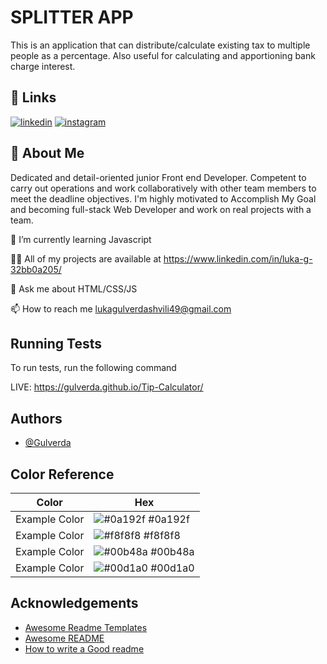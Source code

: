 
# SPLITTER APP

This is an application that can distribute/calculate existing tax to multiple people as a percentage. Also useful for calculating and apportioning bank charge interest.
## 🔗 Links
[![linkedin](https://img.shields.io/badge/linkedin-0A66C2?style=for-the-badge&logo=linkedin&logoColor=white)](https://www.linkedin.com/mwlite/in/luka-g-32bb0a205)
[![instagram](https://img.shields.io/badge/instagram-1DA1F2?style=for-the-badge&logo=instagram&logoColor=white)](https://instagram.com/luka.gulverdashvili?igshid=ZDdkNTZiNTM=)


## 🚀 About Me
Dedicated and detail-oriented junior Front end Developer. Competent to carry out
operations and work collaboratively with
other team members to meet the deadline
objectives.
I'm highly motivated to Accomplish My Goal and becoming
full-stack Web Developer and work on real
projects with a team. 

🌱 I’m currently learning Javascript

👨‍💻 All of my projects are available at https://www.linkedin.com/in/luka-g-32bb0a205/

💬 Ask me about HTML/CSS/JS

📫 How to reach me lukagulverdashvili49@gmail.com

## Running Tests

To run tests, run the following command

LIVE: https://gulverda.github.io/Tip-Calculator/


## Authors

- [@Gulverda](https://www.github.com/Gulverda)

## Color Reference

| Color             | Hex                                                                |
| ----------------- | ------------------------------------------------------------------ |
| Example Color | ![#0a192f](https://via.placeholder.com/10/0a192f?text=+) #0a192f |
| Example Color | ![#f8f8f8](https://via.placeholder.com/10/f8f8f8?text=+) #f8f8f8 |
| Example Color | ![#00b48a](https://via.placeholder.com/10/00b48a?text=+) #00b48a |
| Example Color | ![#00d1a0](https://via.placeholder.com/10/00b48a?text=+) #00d1a0 |


## Acknowledgements

 - [Awesome Readme Templates](https://awesomeopensource.com/project/elangosundar/awesome-README-templates)
 - [Awesome README](https://github.com/matiassingers/awesome-readme)
 - [How to write a Good readme](https://bulldogjob.com/news/449-how-to-write-a-good-readme-for-your-github-project)

 
